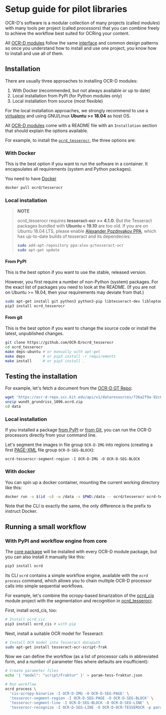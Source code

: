 # Setup guide for pilot libraries

OCR-D's software is a modular collection of many projects (called _modules_) with many tools per
project (called _processors_) that you can combine freely to achieve the workflow best suited for
OCRing your content.

All [OCR-D modules](https://github.com/topics/ocr-d) follow the same [interface](https://ocr-d.github.io/cli) and common design patterns so
once you understand how to install and use one project, you know
how to install and use all of them.

## Installation

There are usually three approaches to installing OCR-D modules:

  1. With Docker (recommended, but not always available or up to date)
  2. Local installation from PyPI (for Python modules only)
  3. Local installation from source (most flexible)

For the local installation approaches, we strongly recommend to use a [virtualenv](https://virtualenv.pypa.io/en/stable/userguide/) and using GNU/Linux **Ubuntu >= 18.04** as host OS.

All [OCR-D modules](https://github.com/topics/ocr-d) come with a README file with an `Installation` section that
should explain the options available.

For example, to install the
[`ocrd_tesserocr`](https://github.com/OCR-D/ocrd_tesserocr), the three options
are:

### With Docker

This is the best option if you want to run the software in a container. It encapsulates all requirements (system and Python packages).

You need to have [Docker](https://docs.docker.com/install/linux/docker-ce/ubuntu/)

```sh
docker pull ocrd/tesserocr
```

### Local installation

> **NOTE**
> 
> ocrd_tesserocr requires **tesseract-ocr >= 4.1.0**. But the Tesseract packages
> bundled with **Ubuntu < 19.10** are too old. If you are on Ubuntu 18.04 LTS,
> please enable [Alexander Pozdnyakov PPA](https://launchpad.net/~alex-p/+archive/ubuntu/tesseract-ocr),
> which has up-to-date builds of tesseract and its dependecies:
> 
> ```sh
> sudo add-apt-repository ppa:alex-p/tesseract-ocr
> sudo apt-get update
> ```

#### From PyPI

This is the best option if you want to use the stable, released version.

However, you first require a number of non-Python (system) packages. For the exact list of packages you need to look at the README. (If you are not on Ubuntu >= 18.04, then your requirements may deviate from that.)

```sh
sudo apt-get install git python3 python3-pip libtesseract-dev libleptonica-dev tesseract-ocr-eng tesseract-ocr wget
pip3 install ocrd_tesserocr
```

#### From git 

This is the best option if you want to change the source code or install the latest, unpublished changes.

```sh
git clone https://github.com/OCR-D/ocrd_tesserocr
cd ocrd_tesserocr
make deps-ubuntu # or manually with apt-get
make deps        # or pip3 install -r requirements
make install     # or pip3 install .
```

## Testing the installation

For example, let's fetch a document from the [OCR-D GT Repo](https://ocr-d-repo.scc.kit.edu/api/v1/metastore/bagit/):

```sh
wget 'https://ocr-d-repo.scc.kit.edu/api/v1/dataresources/736a2f9a-92c6-4fe3-a457-edfa3eab1fe3/data/wundt_grundriss_1896.ocrd.zip'
unzip wundt_grundriss_1896.ocrd.zip
cd data
```

### Local installation

If you installed a package [from PyPI](#from-pypi) or [from Git](#from-git), you
can run the OCR-D processors directly from your command line.

Let's segment the images in file group `OCR-D-IMG` into regions (creating a first [PAGE-XML](https://github.com/PRImA-Research-Lab/PAGE-XML) file group `OCR-D-SEG-BLOCK`):

```
ocrd-tesserocr-segment-region -I OCR-D-IMG -O OCR-D-SEG-BLOCK
```

### With docker

You can spin up a docker container, mounting the current working directory like this:


```sh
docker run -u $(id -u) -w /data -v $PWD:/data -- ocrd/tesserocr ocrd-tesserocr-segment-region -I OCR-D-IMG -O OCR-D-SEG-BLOCK-DOCKER
```

Note that the CLI is exactly the same, the only difference is the prefix to instruct Docker.

## Running a small workflow

### With PyPI and workflow engine from core

The [core package](https://github.com/OCR-D/core) will be installed with every OCR-D module package, but you can also install it manually like this:

```sh
pip3 install ocrd
```

Its CLI `ocrd` contains a simple workflow engine, available with the `ocrd process` command, which allows you to chain multiple OCR-D processor calls into simple sequential workflows.

For example, let's combine the ocropy-based binarization of the
[ocrd_cis](https://github.com/cisocrgroup/ocrd_cis) module project with the segmentation and recognition
in [ocrd_tesserocr](https://github.com/OCR-D/ocrd_tesserocr).

First, install ocrd_cis, too:

```sh
# Install ocrd_cis
pip3 install ocrd_cis # with pip
```

Next, install a suitable OCR model for Tesseract:

```sh
# Install OCR model into Tesseract datapath
sudo apt-get install tesseract-ocr-script-frak
```

Now we can define the workflow (as a list of processor calls in abbreviated form, and a number of parameter files where defaults are insufficient):

```sh
# Create parameter files
echo '{ "model": "script/Fraktur" }' > param-tess-fraktur.json

# Run workflow
ocrd process \
  'cis-ocropy-binarize -I OCR-D-IMG -O OCR-D-SEG-PAGE' \
  'tesserocr-segment-region -I OCR-D-SEG-PAGE -O OCR-D-SEG-BLOCK' \
  'tesserocr-segment-line -I OCR-D-SEG-BLOCK -O OCR-D-SEG-LINE' \
  'tesserocr-recognize -I OCR-D-SEG-LINE -O OCR-D-OCR-TESSEROCR -p param-tess-fraktur.json' 
```
